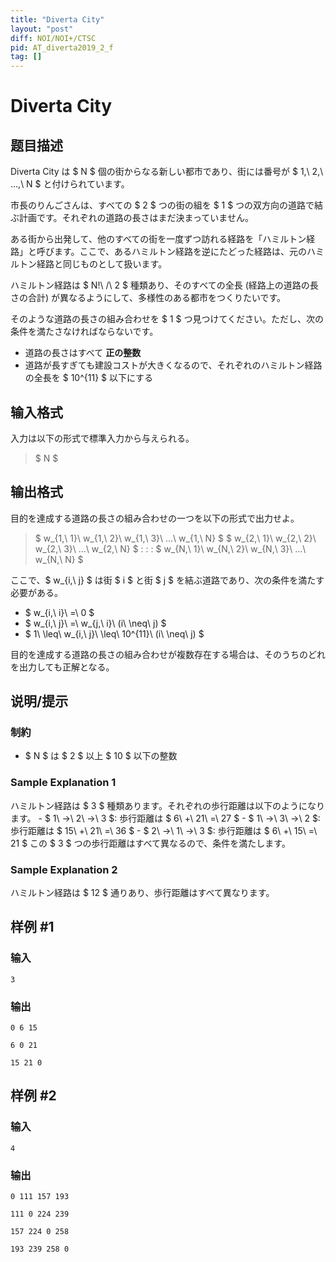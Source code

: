 ```yaml
---
title: "Diverta City"
layout: "post"
diff: NOI/NOI+/CTSC
pid: AT_diverta2019_2_f
tag: []
---
```


# Diverta City

## 题目描述

[problemUrl]: https://atcoder.jp/contests/diverta2019-2/tasks/diverta2019_2_f

Diverta City は $ N $ 個の街からなる新しい都市であり、街には番号が $ 1,\ 2,\ ...,\ N $ と付けられています。

市長のりんごさんは、すべての $ 2 $ つの街の組を $ 1 $ つの双方向の道路で結ぶ計画です。それぞれの道路の長さはまだ決まっていません。

ある街から出発して、他のすべての街を一度ずつ訪れる経路を「ハミルトン経路」と呼びます。ここで、あるハミルトン経路を逆にたどった経路は、元のハミルトン経路と同じものとして扱います。

ハミルトン経路は $ N!\ /\ 2 $ 種類あり、そのすべての全長 (経路上の道路の長さの合計) が異なるようにして、多様性のある都市をつくりたいです。

そのような道路の長さの組み合わせを $ 1 $ つ見つけてください。ただし、次の条件を満たさなければならないです。

- 道路の長さはすべて **正の整数**
- 道路が長すぎても建設コストが大きくなるので、それぞれのハミルトン経路の全長を $ 10^{11} $ 以下にする

## 输入格式

入力は以下の形式で標準入力から与えられる。

> $ N $

## 输出格式

目的を達成する道路の長さの組み合わせの一つを以下の形式で出力せよ。

> $ w_{1,\ 1}\ w_{1,\ 2}\ w_{1,\ 3}\ ...\ w_{1,\ N} $ $ w_{2,\ 1}\ w_{2,\ 2}\ w_{2,\ 3}\ ...\ w_{2,\ N} $ : : : $ w_{N,\ 1}\ w_{N,\ 2}\ w_{N,\ 3}\ ...\ w_{N,\ N} $

ここで、$ w_{i,\ j} $ は街 $ i $ と街 $ j $ を結ぶ道路であり、次の条件を満たす必要がある。

- $ w_{i,\ i}\ =\ 0 $
- $ w_{i,\ j}\ =\ w_{j,\ i}\ (i\ \neq\ j) $
- $ 1\ \leq\ w_{i,\ j}\ \leq\ 10^{11}\ (i\ \neq\ j) $

目的を達成する道路の長さの組み合わせが複数存在する場合は、そのうちのどれを出力しても正解となる。

## 说明/提示

### 制約

- $ N $ は $ 2 $ 以上 $ 10 $ 以下の整数

### Sample Explanation 1

ハミルトン経路は $ 3 $ 種類あります。それぞれの歩行距離は以下のようになります。 - $ 1\ →\ 2\ →\ 3 $: 歩行距離は $ 6\ +\ 21\ =\ 27 $ - $ 1\ →\ 3\ →\ 2 $: 歩行距離は $ 15\ +\ 21\ =\ 36 $ - $ 2\ →\ 1\ →\ 3 $: 歩行距離は $ 6\ +\ 15\ =\ 21 $ この $ 3 $ つの歩行距離はすべて異なるので、条件を満たします。

### Sample Explanation 2

ハミルトン経路は $ 12 $ 通りあり、歩行距離はすべて異なります。

## 样例 #1

### 输入

```
3
```

### 输出

```
0 6 15
6 0 21
15 21 0
```

## 样例 #2

### 输入

```
4
```

### 输出

```
0 111 157 193
111 0 224 239
157 224 0 258
193 239 258 0
```

